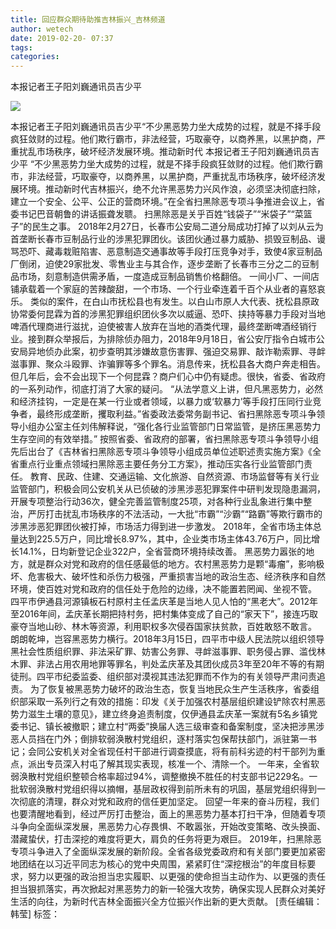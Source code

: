 ```yaml
---
title: 回应群众期待助推吉林振兴_吉林频道
author: wetech
date: 2019-02-20- 07:37
tags: 
categories: 
---
```

本报记者王子阳刘巍通讯员吉少平
<!-- more -->
                
<img align="center" border="0" src="http://p2.ifengimg.com/a/2016/0810/204c433878d5cf9size1_w16_h16.png" />
                
            
本报记者王子阳刘巍通讯员吉少平“不少黑恶势力坐大成势的过程，就是不择手段疯狂敛财的过程。他们欺行霸市，非法经营，巧取豪夺，以商养黑，以黑护商，严重扰乱市场秩序，破坏经济发展环境。推动新时代
本报记者王子阳刘巍通讯员吉少平
“不少黑恶势力坐大成势的过程，就是不择手段疯狂敛财的过程。他们欺行霸市，非法经营，巧取豪夺，以商养黑，以黑护商，严重扰乱市场秩序，破坏经济发展环境。推动新时代吉林振兴，绝不允许黑恶势力兴风作浪，必须坚决彻底扫除，建立一个安全、公平、公正的营商环境。”在全省扫黑除恶专项斗争推进会议上，省委书记巴音朝鲁的讲话振聋发聩。
扫黑除恶是关乎百姓“钱袋子”“米袋子”“菜篮子”的民生之事。
2018年2月27日，长春市公安局二道分局成功打掉了以刘从云为首垄断长春市豆制品行业的涉黑犯罪团伙。该团伙通过暴力威胁、损毁豆制品、谩骂恐吓、藏毒栽赃陷害、恶意制造交通事故等手段打压竞争对手，致使4家豆制品厂倒闭，迫使29家批发、零售业主与其合作，逐步垄断了长春市三分之二的豆制品市场，刻意制造供需矛盾，一度造成豆制品销售价格翻倍。
一间小厂、一间店铺承载着一个家庭的苦辣酸甜，一个市场、一个行业牵连着千百个从业者的喜怒哀乐。
类似的案件，在白山市抚松县也有发生。以白山市原人大代表、抚松县原政协常委何昆霖为首的涉黑犯罪组织团伙多次以威逼、恐吓、挟持等暴力手段对当地啤酒代理商进行滋扰，迫使被害人放弃在当地的酒类代理，最终垄断啤酒经销行业。接到群众举报后，为排除侦办阻力，2018年9月18日，省公安厅指令白城市公安局异地侦办此案，初步查明其涉嫌故意伤害罪、强迫交易罪、敲诈勒索罪、寻衅滋事罪、聚众斗殴罪、诈骗罪等多个罪名。消息传来，抚松县各大商户奔走相告。但几年后，会不会出现下一个何昆霖？商户们心中仍有疑虑。很快，省委、省政府的一系列动作，彻底打消了大家的疑问。
“从法学意义上讲，但凡黑恶势力，必然和经济挂钩，一定是在某一行业或者领域，以暴力或‘软暴力’等手段打压同行业竞争者，最终形成垄断，攫取利益。”省委政法委常务副书记、省扫黑除恶专项斗争领导小组办公室主任刘伟解释说，“强化各行业监管部门日常监管，是挤压黑恶势力生存空间的有效举措。”
按照省委、省政府的部署，省扫黑除恶专项斗争领导小组先后出台了《吉林省扫黑除恶专项斗争领导小组成员单位述职述责实施方案》《全省重点行业重点领域扫黑除恶主要任务分工方案》，推动压实各行业监管部门责任。
教育、民政、住建、交通运输、文化旅游、自然资源、市场监督等有关行业监管部门，积极会同公安机关从已侦破的涉黑涉恶犯罪案件中研判发现隐患漏洞，开展专项整治行动36次，健全完善监管制度25项，对各种行业乱象进行集中整治，严厉打击扰乱市场秩序的不法活动，一大批“市霸”“沙霸”“路霸”等欺行霸市的涉黑涉恶犯罪团伙被打掉，市场活力得到进一步激发。
2018年，全省市场主体总量达到225.5万户，同比增长8.97%，其中，企业类市场主体43.76万户，同比增长14.1%，日均新登记企业322户，全省营商环境持续改善。
黑恶势力嚣张的地方，就是群众对党和政府的信任感最低的地方。农村黑恶势力是颗“毒瘤”，影响极坏、危害极大、破坏性和杀伤力极强，严重损害当地的政治生态、经济秩序和自然环境，使百姓对党和政府的信任处于危险的边缘，决不能置若罔闻、坐视不管。
四平市伊通县河源镇板石村原村主任孟庆革是当地人见人怕的“黑老大”。2012年至2016年间，孟庆革长期把持村务，把村集体变成了自己的“家天下”，接连巧取豪夺当地山砂、林木等资源，利用职权多次侵吞国家扶贫款，百姓敢怒不敢言。
朗朗乾坤，岂容黑恶势力横行。2018年3月15日，四平市中级人民法院以组织领导黑社会性质组织罪、非法采矿罪、妨害公务罪、寻衅滋事罪、职务侵占罪、滥伐林木罪、非法占用农用地罪等罪名，判处孟庆革及其团伙成员3年至20年不等的有期徒刑。四平市纪委监委、组织部对漠视其违法犯罪而不作为的有关领导严肃问责追责。
为了恢复被黑恶势力破坏的政治生态，恢复当地民众生产生活秩序，省委组织部采取一系列行之有效的措施：印发《关于加强农村基层组织建设铲除农村黑恶势力滋生土壤的意见》，建立终身追责制度，仅伊通县孟庆革一案就有5名乡镇党委书记、镇长被撤职；建立村“两委”换届人选三级审查和备案制度，坚决把涉黑涉恶人员挡在门外；倒排软弱涣散村党组织，逐村落实包保帮扶部门，派驻第一书记；会同公安机关对全省现任村干部进行调查摸底，将有前科劣迹的村干部列为重点，派出专员深入村屯了解其现实表现，核准一个、清除一个。
一年来，全省软弱涣散村党组织整顿合格率超过94%，调整撤换不胜任的村支部书记229名。一批软弱涣散村党组织得以摘帽，基层政权得到前所未有的巩固，基层党组织得到一次彻底的清理，群众对党和政府的信任更加坚定。
回望一年来的奋斗历程，我们也要清醒地看到，经过严厉打击整治，面上的黑恶势力基本打扫干净，但随着专项斗争向全面纵深发展，黑恶势力心存畏惧、不敢嚣张，开始改变策略、改头换面、潜藏蛰伏，打击深挖的难度将更大，肩负的任务将更为艰巨。
2019年，扫黑除恶专项斗争进入了全面纵深发展的新阶段。全省各级党委政府和有关部门要更加紧密地团结在以习近平同志为核心的党中央周围，紧紧盯住“深挖根治”的年度目标要求，努力以更强的政治担当忠实履职、以更强的使命担当主动作为、以更强的责任担当狠抓落实，再次掀起对黑恶势力的新一轮强大攻势，确保实现人民群众对美好生活的向往，为新时代吉林全面振兴全方位振兴作出新的更大贡献。
[责任编辑：韩莹]
标签：
 
             
